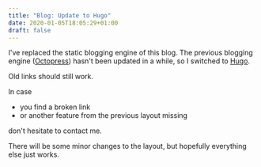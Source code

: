 ```yaml
---
title: "Blog: Update to Hugo"
date: 2020-01-05T18:05:29+01:00
draft: false
---
```


I've replaced the static blogging engine of this blog. The previous blogging engine
([Octopress](https://octopress.org)) hasn't been updated in a while, so I switched to
[Hugo](https://gohugo.io/).

Old links should still work. 

In case

- you find a broken link
- or another feature from the previous layout missing

don't hesitate to contact me.

There will be some minor changes to the layout, but hopefully everything else just works.

